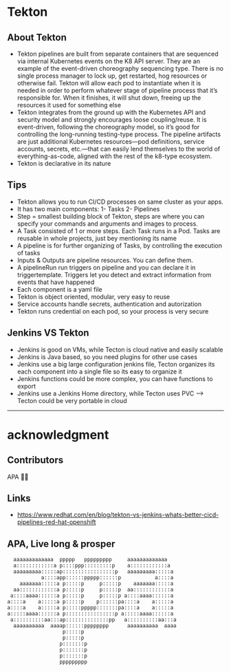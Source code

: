 # Tekton

## About Tekton
- Tekton pipelines are built from separate containers that are sequenced via internal Kubernetes events on the K8 API server. They are an example of the event-driven choreography sequencing type. There is no single process manager to lock up, get restarted, hog resources or otherwise fail. Tekton will allow each pod to instantiate when it is needed in order to perform whatever stage of pipeline process that it’s responsible for. When it finishes, it will shut down, freeing up the resources it used for something else
- Tekton integrates from the ground up with the Kubernetes API and security model and strongly encourages loose coupling/reuse. It is event-driven, following the choreography model, so it’s good for controlling the long-running testing-type process. The pipeline artifacts are just additional Kubernetes resources—pod definitions, service accounts, secrets, etc.—that can easily lend themselves to the world of everything-as-code, aligned with the rest of the k8-type ecosystem.
- Tekton is declarative in its nature

## Tips
- Tekton allows you to run CI/CD processes on same cluster as your apps.
- It has two main components: 1- Tasks 2- Pipelines
- Step = smallest building block of Tekton, steps are where you can specify your commands and arguments and images to process.
- A Task consisted of 1 or more steps. Each Task runs in a Pod. Tasks are reusable in whole projects, just bey mentioning its name
- A pipeline is for further organizing of Tasks, by controlling the execution of tasks
- Inputs & Outputs are pipeline resources. You can define them.
- A pipelineRun run triggers on pipeline and you can declare it in triggertemplate. Triggers let you detect and extract information from events that have happened
- Each component is a yaml file
- Tekton is object oriented, modular, very easy to reuse
- Service accounts handle secrets, authentication and autorization
- Tekton runs credential on each pod, so your process is very secure

## Jenkins VS Tekton
- Jenkins is good on VMs, while Tecton is cloud native and easily scalable
- Jenkins is Java based, so you need plugins for other use cases
- Jenkins use a big large configuration jenkins file, Tecton organizes its each component into a single file so its easy to organize it
- Jenkins functions could be more complex, you can have functions to export
- Jenkins use a Jenkins Home directory, while Tecton uses PVC --&gt; Tecton could be very portable in cloud

---


# acknowledgment
## Contributors

APA 🖖🏻

## Links
- <https://www.redhat.com/en/blog/tekton-vs-jenkins-whats-better-cicd-pipelines-red-hat-openshift>


## APA, Live long & prosper
```
  aaaaaaaaaaaaa  ppppp   ppppppppp     aaaaaaaaaaaaa
  a::::::::::::a p::::ppp:::::::::p    a::::::::::::a
  aaaaaaaaa:::::ap:::::::::::::::::p   aaaaaaaaa:::::a
           a::::app::::::ppppp::::::p           a::::a
    aaaaaaa:::::a p:::::p     p:::::p    aaaaaaa:::::a
  aa::::::::::::a p:::::p     p:::::p  aa::::::::::::a
 a::::aaaa::::::a p:::::p     p:::::p a::::aaaa::::::a
a::::a    a:::::a p:::::p    p::::::pa::::a    a:::::a
a::::a    a:::::a p:::::ppppp:::::::pa::::a    a:::::a
a:::::aaaa::::::a p::::::::::::::::p a:::::aaaa::::::a
 a::::::::::aa:::ap::::::::::::::pp   a::::::::::aa:::a
  aaaaaaaaaa  aaaap::::::pppppppp      aaaaaaaaaa  aaaa
                  p:::::p
                  p:::::p
                 p:::::::p
                 p:::::::p
                 p:::::::p
                 ppppppppp
```